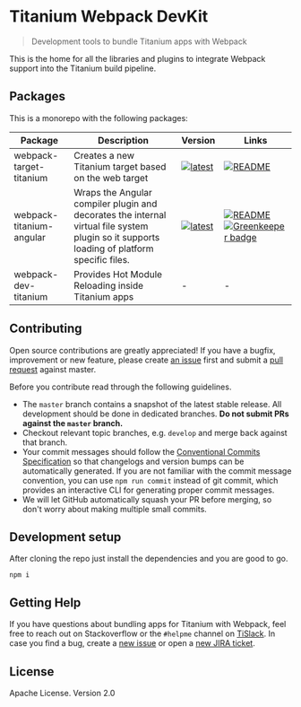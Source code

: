 # Titanium Webpack DevKit

> Development tools to bundle Titanium apps with Webpack

This is the home for all the libraries and plugins to integrate Webpack support into the Titanium build pipeline.

## Packages

This is a monorepo with the following packages:

| Package | Description | Version | Links |
|---|---|---|---|
| webpack-target-titanium | Creates a new Titanium target based on the web target | [![latest](https://img.shields.io/npm/v/webpack-target-titanium.svg?style=flat-square)](https://www.npmjs.com/package/webpack-target-titanium) | [![README](https://img.shields.io/badge/README--green.svg)](https://github.com/appcelerator/titanium-webpack-devkit/tree/master/packages/webpack-target-titanium#readme) |
| webpack-titanium-angular | Wraps the Angular compiler plugin and decorates the internal virtual file system plugin so it supports loading of platform specific files. | [![latest](https://img.shields.io/npm/v/webpack-titanium-angular.svg?style=flat-square)](https://www.npmjs.com/package/webpack-titanium-angular) | [![README](https://img.shields.io/badge/README--green.svg)](https://github.com/appcelerator/titanium-webpack-devkit/tree/master/packages/webpack-titanium-angular#readme) [![Greenkeeper badge](https://badges.greenkeeper.io/appcelerator/titanium-webpack-devkit.svg)](https://greenkeeper.io/) |
| webpack-dev-titanium | Provides Hot Module Reloading inside Titanium apps | - | - |

## Contributing

Open source contributions are greatly appreciated! If you have a bugfix, improvement or new feature, please create
[an issue](https://github.com/appcelerator/titanium-webpack-devkit/issues/new) first and submit a [pull request](https://github.com/appcelerator/titanium-webpack-devkit/pulls/new) against master.

Before you contribute read through the following guidelines.

* The `master` branch contains a snapshot of the latest stable release. All development should be done in dedicated branches. **Do not submit PRs against the `master` branch.**
* Checkout relevant topic branches, e.g. `develop` and merge back against that branch.
* Your commit messages should follow the [Conventional Commits Specification](https://conventionalcommits.org/) so that changelogs and version bumps can be automatically generated. If you are not familiar with the commit message convention, you can use `npm run commit` instead of git commit, which provides an interactive CLI for generating proper commit messages.
* We will let GitHub automatically squash your PR before merging, so don't worry about making multiple small commits.

## Development setup

After cloning the repo just install the dependencies and you are good to go.

```
npm i
```

## Getting Help

If you have questions about bundling apps for Titanium with Webpack, feel free to reach out on Stackoverflow or the
`#helpme` channel on [TiSlack](http://tislack.org). In case you find a bug, create a [new issue](/issues/new)
or open a [new JIRA ticket](https://jira.appcelerator.org).

## License

Apache License. Version 2.0
